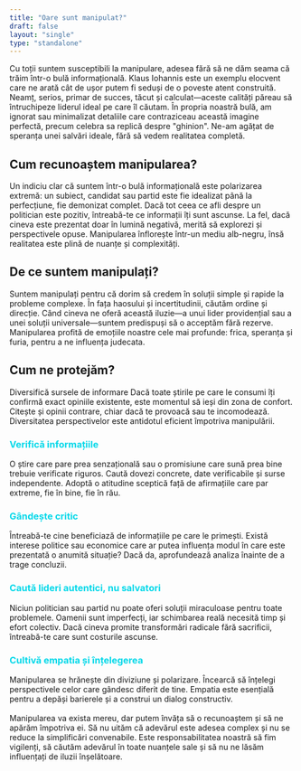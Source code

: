```yaml
---
title: "Oare sunt manipulat?"
draft: false
layout: "single"
type: "standalone" 
---
```


Cu toții suntem susceptibili la manipulare, adesea fără să ne dăm seama că trăim într-o bulă informațională. Klaus Iohannis este un exemplu elocvent care ne arată cât de ușor putem fi seduși de o poveste atent construită. Neamț, serios, primar de succes, tăcut și calculat—aceste calități păreau să întruchipeze liderul ideal pe care îl căutam. În propria noastră bulă, am ignorat sau minimalizat detaliile care contraziceau această imagine perfectă, precum celebra sa replică despre "ghinion". Ne-am agățat de speranța unei salvări ideale, fără să vedem realitatea completă.

<h2>Cum recunoaștem manipularea?</h2>

Un indiciu clar că suntem într-o bulă informațională este polarizarea extremă: un subiect, candidat sau partid este fie idealizat până la perfecțiune, fie demonizat complet. Dacă tot ceea ce afli despre un politician este pozitiv, întreabă-te ce informații îți sunt ascunse. La fel, dacă cineva este prezentat doar în lumină negativă, merită să explorezi și perspectivele opuse. Manipularea înflorește într-un mediu alb-negru, însă realitatea este plină de nuanțe și complexități.

<h2>De ce suntem manipulați?</h2>

Suntem manipulați pentru că dorim să credem în soluții simple și rapide la probleme complexe. În fața haosului și incertitudinii, căutăm ordine și direcție. Când cineva ne oferă această iluzie—a unui lider providențial sau a unei soluții universale—suntem predispuși să o acceptăm fără rezerve. Manipularea profită de emoțiile noastre cele mai profunde: frica, speranța și furia, pentru a ne influența judecata.

<h2>Cum ne protejăm?</h2>
Diversifică sursele de informare Dacă toate știrile pe care le consumi îți confirmă exact opiniile existente, este momentul să ieși din zona de confort. Citește și opinii contrare, chiar dacă te provoacă sau te incomodează. Diversitatea perspectivelor este antidotul eficient împotriva manipulării.

<h3 style="color:#02D8E9;">Verifică informațiile</h3> 
O știre care pare prea senzațională sau o promisiune care sună prea bine trebuie verificate riguros. Caută dovezi concrete, date verificabile și surse independente. Adoptă o atitudine sceptică față de afirmațiile care par extreme, fie în bine, fie în rău.

<h3 style="color:#02D8E9;">Gândește critic</h3>
Întreabă-te cine beneficiază de informațiile pe care le primești. Există interese politice sau economice care ar putea influența modul în care este prezentată o anumită situație? Dacă da, aprofundează analiza înainte de a trage concluzii.

<h3 style="color:#02D8E9;">Caută lideri autentici, nu salvatori</h3>
Niciun politician sau partid nu poate oferi soluții miraculoase pentru toate problemele. Oamenii sunt imperfecți, iar schimbarea reală necesită timp și efort colectiv. Dacă cineva promite transformări radicale fără sacrificii, întreabă-te care sunt costurile ascunse.

<h3 style="color:#02D8E9;">Cultivă empatia și înțelegerea</h3>
Manipularea se hrănește din diviziune și polarizare. Încearcă să înțelegi perspectivele celor care gândesc diferit de tine. Empatia este esențială pentru a depăși barierele și a construi un dialog constructiv.
<br><br>
Manipularea va exista mereu, dar putem învăța să o recunoaștem și să ne apărăm împotriva ei. Să nu uităm că adevărul este adesea complex și nu se reduce la simplificări convenabile. Este responsabilitatea noastră să fim vigilenți, să căutăm adevărul în toate nuanțele sale și să nu ne lăsăm influențați de iluzii înșelătoare.
